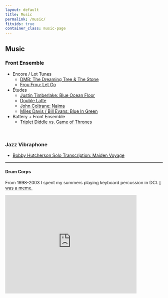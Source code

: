 ```yaml
---
layout: default
title: Music
permalink: /music/
fitvids: true
container_class: music-page
---
```

## Music

### Front Ensemble

* Encore / Lot Tunes
    * [DMB: The Dreaming Tree & The&nbsp;Stone](../dave-matthews-glassmen/)
    * [Frou Frou: Let Go](../let-go/)
* Études
    * [Justin Timberlake: Blue Ocean Floor](../blue-ocean-floor/)
    * [Double Latte](../double-latte/)
    * [John Coltrane: Naima](../naima/)
    * [Miles Davis / Bill Evans: Blue In Green](../blue-in-green/)
* Battery + Front Ensemble
    * [Triplet Diddle vs. Game of Thrones](../triplet-diddle-game-of-thrones/)

<br>

### Jazz Vibraphone

* [Bobby Hutcherson Solo Transcription: Maiden&nbsp;Voyage](../bobby-hutcherson-maiden-voyage/)

<hr>

#### Drum Corps
From 1998-2003 I spent my summers playing keyboard percussion in DCI.
[I was a meme.](http://www.quickmeme.com/Extremely-Photogenic-Marimba-Guy/)

<iframe width="420" height="315" src="https://www.youtube.com/embed/Xxxcd7uTD3I?rel=0"
        frameborder="0" allowfullscreen>
</iframe>

